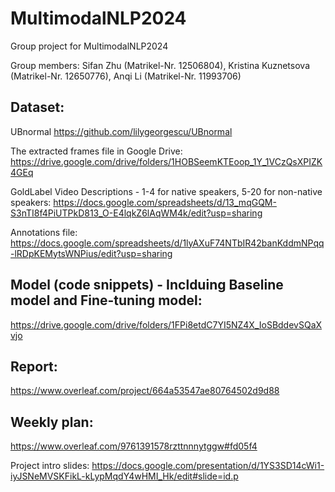 # MultimodalNLP2024
Group project for MultimodalNLP2024

Group members:
Sifan Zhu (Matrikel-Nr. 12506804), Kristina Kuznetsova (Matrikel-Nr. 12650776), Anqi Li (Matrikel-Nr. 11993706)


## Dataset: 
UBnormal
https://github.com/lilygeorgescu/UBnormal

The extracted frames file in Google Drive:
https://drive.google.com/drive/folders/1HOBSeemKTEoop_1Y_1VCzQsXPIZK4GEq

GoldLabel Video Descriptions - 1-4 for native speakers, 5-20 for non-native speakers:
https://docs.google.com/spreadsheets/d/13_mqGQM-S3nTI8f4PiUTPkD813_O-E4lqkZ6lAqWM4k/edit?usp=sharing

Annotations file:
https://docs.google.com/spreadsheets/d/1lyAXuF74NTbIR42banKddmNPqq-lRDpKEMytsWNPius/edit?usp=sharing

## Model (code snippets) - Inclduing Baseline model and Fine-tuning model:
https://drive.google.com/drive/folders/1FPi8etdC7YI5NZ4X_IoSBddevSQaXvjo


## Report:
https://www.overleaf.com/project/664a53547ae80764502d9d88


## Weekly plan:
https://www.overleaf.com/9761391578rzttnnnytggw#fd05f4

Project intro slides:
https://docs.google.com/presentation/d/1YS3SD14cWi1-iyJSNeMVSKFikL-kLypMqdY4wHMI_Hk/edit#slide=id.p
